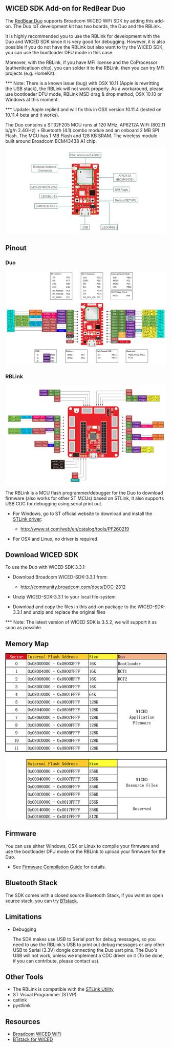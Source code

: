 
## WICED SDK Add-on for RedBear Duo

The [RedBear Duo](http://redbear.cc/duo/) supports Broadcom WICED WiFi SDK by adding this add-on. The Duo IoT development kit has two boards, the Duo and the RBLink.

It is highly recommended you to use the RBLink for development with the Duo and WICED SDK since it is very good for debugging. However, it is also possible if you do not have the RBLink but also want to try the WICED SDK, you can use the bootloader DFU mode in this case.

Moreover, with the RBLink, if you have MFi license and the CoProcessor (authenticatiuon chip), you can solder it to the RBLink, then you can try MFi projects (e.g. HomeKit).

*** Note: There is a known issue (bug) with OSX 10.11 (Apple is rewritting the USB stack), the RBLink will not work properly. As a workaround, please use bootloader DFU mode, RBLink MSD drag & drop method, OSX 10.10 or Windows at this moment.

*** Update: Apple replied and will fix this in OSX version 10.11.4 (tested on 10.11.4 beta and it works).

The Duo contains a ST32F205 MCU runs at 120 MHz, AP6212A WiFi (802.11 b/g/n 2.4GHz) + Bluetooth (4.1) combo module and an onboard 2 MB SPI Flash. The MCU has 1 MB Flash and 128 KB SRAM. The wireless module built around Broadcom BCM43438 A1 chip.

![image](docs/images/RBDuo_BlockDiagram.jpg)


## Pinout

### Duo

![image](docs/images/RBDuo_Pinout.png)

### RBLink

![image](docs/images/RBLink_Pinout.png)

The RBLink is a MCU flash programmer/debugger for the Duo to download firmware (also works for other ST MCUs) based on STLink, it also supports USB CDC for debugging using serial print out.

* For Windows, go to ST official website to download and install the [STLink driver](http://www.st.com/web/en/catalog/tools/PF260219):

	* http://www.st.com/web/en/catalog/tools/PF260219

* For OSX and Linux, no driver is required.


## Download WICED SDK

To use the Duo with WICED SDK 3.3.1:

* Download Broadcom WICED-SDK-3.3.1 from:

	* http://community.broadcom.com/docs/DOC-2312

* Unzip WICED-SDK-3.3.1 to your local file-system

* Download and copy the files in this add-on package to the WICED-SDK-3.3.1 and unzip and replace the original files

*** Note: The latest version of WICED SDK is 3.5.2, we will support it as soon as possible.


## Memory Map

![image](docs/images/RBDuo_MemMap.png)


## Firmware

You can use either Windows, OSX or Linux to compile your firmware and use the bootloader DFU mode or the RBLink to upload your firmware for the Duo.

* See [Firmware Compilation Guide](docs/FW_Make.md) for details.


## Bluetooth Stack

The SDK comes with a closed source Bluetooth Stack, if you want an open source stack, you can try [BTstack](https://github.com/bluekitchen/btstack/tree/ble-api-cleanup/port/wiced).


## Limitations

* Debugging

	The SDK makes use USB to Serial port for debug messages, so you need to use the RBLink's USB to print out debug messages or any other USB to Serial (3.3V) dongle connecting the Duo uart pins. The Duo's USB will not work, unless we implement a CDC driver on it (To be done, if you can contribute, please contact us).


## Other Tools

* The RBLink is compatible with the [STLink Utility](http://www.st.com/web/en/catalog/tools/PF258168)
* ST Visual Programmer (STVP)
* qstlink
* pystlimk


## Resources

* [Broadcom WICED WiFi](https://community.broadcom.com/community/wiced-wifi)
* [BTstack for WICED](https://github.com/bluekitchen/btstack/tree/ble-api-cleanup/port/wiced)



